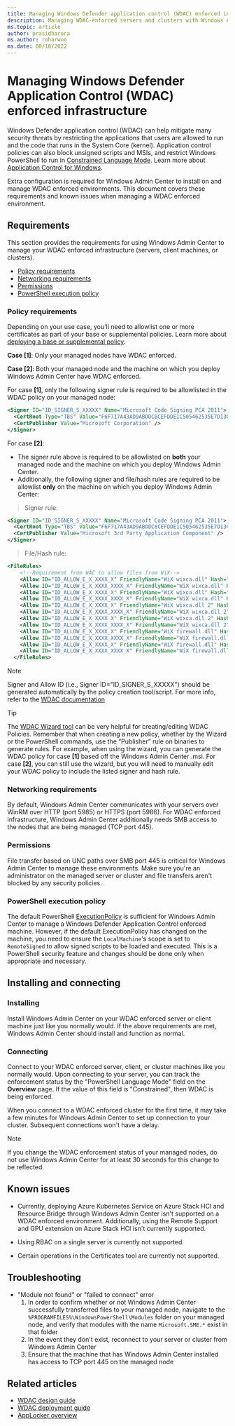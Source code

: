 ```yaml
---
title: Managing Windows Defender application control (WDAC) enforced infrastructure with Windows Admin Center
description: Managing WDAC-enforced servers and clusters with Windows Admin Center
ms.topic: article
author: prasidharora
ms.author: roharwoo
ms.date: 08/18/2022
---
```

# Managing Windows Defender Application Control (WDAC) enforced infrastructure

>

Windows Defender application control (WDAC) can help mitigate many security threats by restricting the applications that users are allowed to run and the code that runs in the System Core (kernel). Application control policies can also block unsigned scripts and MSIs, and restrict Windows PowerShell to run in [Constrained Language Mode](/powershell/module/microsoft.powershell.core/about/about_language_modes). Learn more about [Application Control for Windows](/windows/security/threat-protection/windows-defender-application-control/windows-defender-application-control).

Extra configuration is required for Windows Admin Center to install on and manage WDAC enforced environments. This document covers these requirements and known issues when managing a WDAC enforced environment.

## Requirements
This section provides the requirements for using Windows Admin Center to manage your WDAC enforced infrastructure (servers, client machines, or clusters).

- [Policy requirements](#policy-requirements)
- [Networking requirements](#networking-requirements)
- [Permissions](#permissions)
- [PowerShell execution policy](#powershell-execution-policy)

### Policy requirements
Depending on your use case, you'll need to allowlist one or more certificates as part of your base or supplemental policies. Learn more about [deploying a base or supplemental policy](/windows/security/threat-protection/windows-defender-application-control/types-of-devices).

**Case [1]**: Only your managed nodes have WDAC enforced. 

**Case [2]**: Both your managed node and the machine on which you deploy Windows Admin Center have WDAC enforced.

For case **[1]**, only the following signer rule is required to be allowlisted in the WDAC policy on your managed node:
```xml
<Signer ID="ID_SIGNER_S_XXXXX" Name="Microsoft Code Signing PCA 2011"> 
  <CertRoot Type="TBS" Value="F6F717A43AD9ABDDC8CEFDDE1C505462535E7D1307E630F9544A2D14FE8BF26E" /> 
  <CertPublisher Value="Microsoft Corporation" /> 
</Signer> 
```

For case **[2]**:
- The signer rule above is required to be allowlisted on **both** your managed node and the machine on which you deploy Windows Admin Center.
- Additionally, the following signer and file/hash rules are required to be allowlist **only** on the machine on which you deploy Windows Admin Center: 
>Signer rule:
```xml
<Signer ID="ID_SIGNER_S_XXXXX" Name="Microsoft Code Signing PCA 2011"> 
  <CertRoot Type="TBS" Value="F6F717A43AD9ABDDC8CEFDDE1C505462535E7D1307E630F9544A2D14FE8BF26E" /> 
  <CertPublisher Value="Microsoft 3rd Party Application Component" /> 
</Signer> 
```
>File/Hash rule:
```xml
<FileRules>
    <!--Requirement from WAC to allow files from WiX-->
    <Allow ID="ID_ALLOW_E_X_XXXX_X" FriendlyName="WiX wixca.dll" Hash="9DE61721326D8E88636F9633AA37FCB885A4BABE" />
    <Allow ID="ID_ALLOW_E_X_XXXX_XXXX_X" FriendlyName="WiX wixca.dll" Hash="B216DFA814FC856FA7078381291C78036CEF0A05" />
    <Allow ID="ID_ALLOW_E_X_XXXX_X" FriendlyName="WiX wixca.dll" Hash="233F5E43325615710CA1AA580250530E06339DEF861811073912E8A16B058C69" />
    <Allow ID="ID_ALLOW_E_X_XXXX_XXXX_X" FriendlyName="WiX wixca.dll" Hash="B216DFA814FC856FA7078381291C78036CEF0A05" />
    <Allow ID="ID_ALLOW_E_X_XXXX_X" FriendlyName="WiX wixca.dll 2" Hash="EB4CB5FF520717038ADADCC5E1EF8F7C24B27A90" />
    <Allow ID="ID_ALLOW_E_X_XXXX_XXXX_X" FriendlyName="WiX wixca.dll 2" Hash="6C65DD86130241850B2D808C24EC740A4C509D9C" />
    <Allow ID="ID_ALLOW_E_X_XXXX_X" FriendlyName="WiX wixca.dll 2" Hash="C8D190D5BE1EFD2D52F72A72AE9DFA3940AB3FACEB626405959349654FE18B74" />
    <Allow ID="ID_ALLOW_E_X_XXXX_XXXX_X" FriendlyName="WiX wixca.dll 2" Hash="6C65DD86130241850B2D808C24EC740A4C509D9C" />
    <Allow ID="ID_ALLOW_E_X_XXXX_X" FriendlyName="WiX firewall.dll" Hash="2F0903D4B21A0231ADD1B4CD02E25C7C4974DA84" />
    <Allow ID="ID_ALLOW_E_X_XXXX_XXXX_X" FriendlyName="WiX firewall.dll" Hash="868635E434C14B65AD7D7A9AE1F4047965740786" />
    <Allow ID="ID_ALLOW_E_X_XXXX_X" FriendlyName="WiX firewall.dll" Hash="5C29B8255ACE0CD94C066C528C8AD04F0F45EBA12FCF94DA7B9CA1B64AD4288B" />
    <Allow ID="ID_ALLOW_E_X_XXXX_XXXX_X" FriendlyName="WiX firewall.dll" Hash="868635E434C14B65AD7D7A9AE1F4047965740786" />
  </FileRules>
  ```
>[!NOTE]
> Signer and Allow ID (i.e., Signer ID="ID_SIGNER_S_XXXXX") should be generated automatically by the policy creation tool/script. For more info, refer to the [WDAC documentation](/windows/security/threat-protection/windows-defender-application-control/types-of-devices)

>[!TIP]
> The [WDAC Wizard tool](/windows/security/threat-protection/windows-defender-application-control/wdac-wizard) can be very helpful for creating/editing WDAC Policies. Remember that when creating a new policy, whether by the Wizard or the PowerShell commands, use the “Publisher” rule on binaries to generate rules. For example, when using the wizard, you can generate the WDAC policy for case **[1]** based off the Windows Admin Center .msi. For case **[2]**, you can still use the wizard, but you will need to manually edit your WDAC policy to include the listed signer and hash rule.

### Networking requirements
By default, Windows Admin Center communicates with your servers over WinRM over HTTP (port 5985) or HTTPS (port 5986). For WDAC enforced infrastructure, Windows Admin Center additionally needs SMB access to the nodes that are being managed (TCP port 445).

### Permissions
File transfer based on UNC paths over SMB port 445 is critical for Windows Admin Center to manage these environments. Make sure you're an administrator on the managed server or cluster and file transfers aren't blocked by any security policies.

### PowerShell execution policy
The default PowerShell [ExecutionPolicy](/powershell/module/microsoft.powershell.core/about/about_execution_policies) is sufficient for Windows Admin Center to manage a Windows Defender Application Control enforced machine. However, if the default ExecutionPolicy has changed on the machine, you need to ensure the ```LocalMachine```'s scope is set to ```RemoteSigned``` to allow signed scripts to be loaded and executed. This is a PowerShell security feature and changes should be done only when appropriate and necessary.

## Installing and connecting
### Installing
Install Windows Admin Center on your WDAC enforced server or client machine just like you normally would. If the above requirements are met, Windows Admin Center should install and function as normal.

### Connecting
Connect to your WDAC enforced server, client, or cluster machines like you normally would. Upon connecting to your server, you can track the enforcement status by the "PowerShell Language Mode" field on the **Overview** page. If the value of this field is "Constrained", then WDAC is being enforced.

When you connect to a WDAC enforced cluster for the first time, it may take a few minutes for Windows Admin Center to set up connection to your cluster. Subsequent connections won't have a delay.

>[!NOTE]
> If you change the WDAC enforcement status of your managed nodes, do not use Windows Admin Center for at least 30 seconds for this change to be reflected.

## Known issues
- Currently, deploying Azure Kubernetes Service on Azure Stack HCI and Resource Bridge through Windows Admin Center isn't supported on a WDAC enforced environment. Additionally, using the Remote Support and GPU extension on Azure Stack HCI isn't currently supported.

- Using RBAC on a single server is currently not supported.

- Certain operations in the Certificates tool are currently not supported.

## Troubleshooting
- "Module not found" or "failed to connect" error
    1. In order to confirm whether or not Windows Admin Center successfully transferred files to your managed node, navigate to the `%PROGRAMFILES%\WindowsPowerShell\Modules` folder on your managed node, and verify that modules with the name `Microsoft.SME.*` exist in that folder
    1. In the event they don't exist, reconnect to your server or cluster from Windows Admin Center
    1. Ensure that the machine that has Windows Admin Center installed has access to TCP port 445 on the managed node

## Related articles

- [WDAC design guide](/windows/security/threat-protection/windows-defender-application-control/windows-defender-application-control-design-guide)
- [WDAC deployment guide](/windows/security/threat-protection/windows-defender-application-control/windows-defender-application-control-deployment-guide)
- [AppLocker overview](/windows/security/threat-protection/windows-defender-application-control/applocker/applocker-overview)
